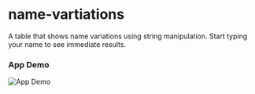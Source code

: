 # name-vartiations
A table that shows name variations using string manipulation. Start typing your name to see immediate results.

### App Demo

![App Demo](name-variations.gif)
